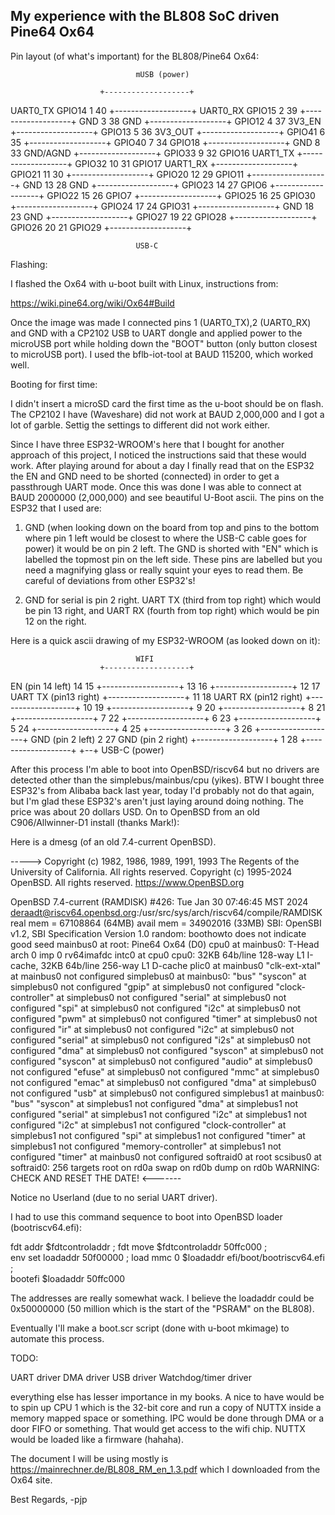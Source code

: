 My experience with the BL808 SoC driven Pine64 Ox64
---------------------------------------------------


Pin layout (of what's important) for the BL808/Pine64 Ox64:

                                mUSB (power)

                        +-------------------+
UART0_TX        GPIO14  1                  40
                        +-------------------+
UART0_RX        GPIO15  2                  39
                        +-------------------+
GND                     3                  38                   GND
                        +-------------------+
GPIO12                  4                  37                   3V3_EN
                        +-------------------+
GPIO13                  5                  36                   3V3_OUT
                        +-------------------+
GPIO41                  6                  35
                        +-------------------+
GPIO40                  7                  34   GPIO18
                        +-------------------+
GND                     8                  33                   GND/AGND
                        +-------------------+
GPIO33                  9                  32   GPIO16          UART1_TX
                        +-------------------+
GPIO32                  10                 31   GPIO17          UART1_RX
                        +-------------------+
GPIO21                  11                 30
                        +-------------------+
GPIO20                  12                 29   GPIO11
                        +-------------------+
GND                     13                 28                   GND
                        +-------------------+
GPIO23                  14                 27   GPIO6
                        +-------------------+
GPIO22                  15                 26   GPIO7
                        +-------------------+
GPIO25                  16                 25   GPIO30
                        +-------------------+
GPIO24                  17                 24   GPIO31
                        +-------------------+
GND                     18                 23                   GND
                        +-------------------+
GPIO27                  19                 22   GPIO28
                        +-------------------+
GPIO26                  20                 21   GPIO29
                        +-------------------+

                                USB-C


Flashing:

I flashed the Ox64 with u-boot built with Linux, instructions from:

https://wiki.pine64.org/wiki/Ox64#Build

 Once the image was made I connected pins 1 (UART0_TX),2 (UART0_RX) and GND with 
a CP2102 USB to UART dongle and applied power to the microUSB port while 
holding down the "BOOT" button (only button closest to microUSB port).
I used the bflb-iot-tool at BAUD 115200, which worked well.

Booting for first time:

I didn't insert a microSD card the first time as the u-boot should be on
flash.  The CP2102 I have (Waveshare) did not work at BAUD 2,000,000 and I
got a lot of garble.  Settig the settings to different did not work either.

Since I have three ESP32-WROOM's here that I bought for another approach of
this project, I noticed the instructions said that these would work.  After
playing around for about a day I finally read that on the ESP32 the EN and
GND need to be shorted (connected) in order to get a passthrough UART mode.
Once this was done I was able to connect at BAUD 2000000 (2,000,000) and
see beautiful U-Boot ascii.  The pins on the ESP32 that I used are:

  1. GND (when looking down on the board from top and pins to the bottom where
pin 1 left would be closest to where the USB-C cable goes for power) it would 
be on pin 2 left.  The GND is shorted with "EN" which is labelled the topmost
pin on the left side.  These pins are labelled but you need a magnifying glass
or really squint your eyes to read them.  Be careful of deviations from other
ESP32's!

2. GND for serial is pin 2 right.  UART TX (third from top right) which would
be pin 13 right, and UART RX (fourth from top right) which would be pin 12 on
the right.

Here is a quick ascii drawing of my ESP32-WROOM (as looked down on it):
                                         
                                WIFI
                        +-------------------+
EN (pin 14 left)        14                 15
                        +-------------------+
                        13                 16
                        +-------------------+
                        12                 17           UART TX (pin13 right)
                        +-------------------+
                        11                 18           UART RX (pin12 right)
                        +-------------------+
                        10                 19
                        +-------------------+
                        9                  20
                        +-------------------+
                        8                  21
                        +-------------------+
                        7                  22
                        +-------------------+
                        6                  23
                        +-------------------+
                        5                  24
                        +-------------------+
                        4                  25
                        +-------------------+
                        3                  26
                        +-------------------+
GND (pin 2 left)        2                  27           GND (pin 2 right)
                        +-------------------+
                        1                  28
                        +-------------------+
                                +--+
                             USB-C (power)

After this process I'm able to boot into OpenBSD/riscv64 but no drivers are
detected other than the simplebus/mainbus/cpu (yikes).  BTW I bought three
ESP32's from Alibaba back last year, today I'd probably not do that again,
but I'm glad these ESP32's aren't just laying around doing nothing.  The
price was about 20 dollars USD.
On to OpenBSD from an old C906/Allwinner-D1 install (thanks Mark!):

Here is a dmesg (of an old 7.4-current OpenBSD).

----->
Copyright (c) 1982, 1986, 1989, 1991, 1993
        The Regents of the University of California.  All rights reserved.
Copyright (c) 1995-2024 OpenBSD. All rights reserved.  https://www.OpenBSD.org

OpenBSD 7.4-current (RAMDISK) #426: Tue Jan 30 07:46:45 MST 2024
    deraadt@riscv64.openbsd.org:/usr/src/sys/arch/riscv64/compile/RAMDISK
real mem  = 67108864 (64MB)
avail mem = 34902016 (33MB)
SBI: OpenSBI v1.2, SBI Specification Version 1.0
random: boothowto does not indicate good seed
mainbus0 at root: Pine64 Ox64 (D0)
cpu0 at mainbus0: T-Head arch 0 imp 0 rv64imafdc
intc0 at cpu0
cpu0: 32KB 64b/line 128-way L1 I-cache, 32KB 64b/line 256-way L1 D-cache
plic0 at mainbus0
"clk-ext-xtal" at mainbus0 not configured
simplebus0 at mainbus0: "bus"
"syscon" at simplebus0 not configured
"gpip" at simplebus0 not configured
"clock-controller" at simplebus0 not configured
"serial" at simplebus0 not configured
"spi" at simplebus0 not configured
"i2c" at simplebus0 not configured
"pwm" at simplebus0 not configured
"timer" at simplebus0 not configured
"ir" at simplebus0 not configured
"i2c" at simplebus0 not configured
"serial" at simplebus0 not configured
"i2s" at simplebus0 not configured
"dma" at simplebus0 not configured
"syscon" at simplebus0 not configured
"syscon" at simplebus0 not configured
"audio" at simplebus0 not configured
"efuse" at simplebus0 not configured
"mmc" at simplebus0 not configured
"emac" at simplebus0 not configured
"dma" at simplebus0 not configured
"usb" at simplebus0 not configured
 simplebus1 at mainbus0: "bus"
"syscon" at simplebus1 not configured
"dma" at simplebus1 not configured
"serial" at simplebus1 not configured
"i2c" at simplebus1 not configured
"i2c" at simplebus1 not configured
"clock-controller" at simplebus1 not configured
"spi" at simplebus1 not configured
"timer" at simplebus1 not configured
"memory-controller" at simplebus1 not configured
"timer" at mainbus0 not configured
softraid0 at root
scsibus0 at softraid0: 256 targets
root on rd0a swap on rd0b dump on rd0b
WARNING: CHECK AND RESET THE DATE!
<-------

Notice no Userland (due to no serial UART driver).

I had to use this command sequence to boot into OpenBSD loader (bootriscv64.efi):

fdt addr $fdtcontroladdr ; fdt move $fdtcontroladdr 50ffc000 ;  \
env set loadaddr 50f00000 ; load mmc 0 $loadaddr efi/boot/bootriscv64.efi ; \
bootefi $loadaddr 50ffc000

The addresses are really somewhat wack.  I believe the loadaddr could be
0x50000000 (50 million which is the start of the "PSRAM" on the BL808).

Eventually I'll make a boot.scr script (done with u-boot mkimage) to automate
this process.


TODO:

UART driver
DMA driver
USB driver
Watchdog/timer driver

everything else has lesser importance in my books.  A nice to have would
be to spin up CPU 1 which is the 32-bit core and run a copy of NUTTX inside
a memory mapped space or something.  IPC would be done through DMA or a
door FIFO or something.  That would get access to the wifi chip.  NUTTX would
be loaded like a firmware (hahaha).

The document I will be using mostly is 
https://mainrechner.de/BL808_RM_en_1.3.pdf which I downloaded from the
Ox64 site.

Best Regards,
-pjp
